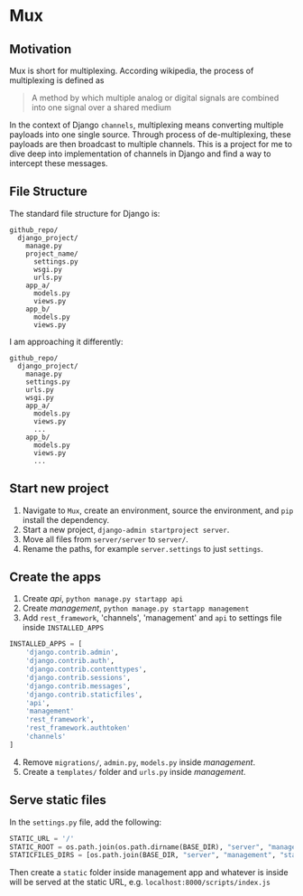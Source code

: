 # Mux
## Motivation
Mux is short for multiplexing. According wikipedia, the process of multiplexing is defined as

> A method by which multiple analog or digital signals are combined into one signal over a shared medium

In the context of Django `channels`, multiplexing means converting multiple payloads into one single source. Through
process of de-multiplexing, these payloads are then broadcast to multiple channels. This is a project for me to dive
deep into implementation of channels in Django and find a way to intercept these messages.

## File Structure
The standard file structure for Django is:
```
github_repo/
  django_project/
    manage.py
    project_name/
      settings.py
      wsgi.py
      urls.py
    app_a/
      models.py
      views.py
    app_b/
      models.py
      views.py
```

I am approaching it differently:
```
github_repo/
  django_project/
    manage.py
    settings.py
    urls.py
    wsgi.py
    app_a/
      models.py
      views.py
      ...
    app_b/
      models.py
      views.py
      ...
```

## Start new project
1. Navigate to `Mux`, create an environment, source the environment, and `pip` install the dependency.
2. Start a new project, `django-admin startproject server`.
3. Move all files from `server/server` to `server/`.
4. Rename the paths, for example `server.settings` to just `settings`.

## Create the apps
1. Create *api*, `python manage.py startapp api`
2. Create *management*, `python manage.py startapp management`
3. Add `rest_framework`, 'channels', 'management' and `api` to settings file inside `INSTALLED_APPS`
```python
INSTALLED_APPS = [
    'django.contrib.admin',
    'django.contrib.auth',
    'django.contrib.contenttypes',
    'django.contrib.sessions',
    'django.contrib.messages',
    'django.contrib.staticfiles',
    'api',
    'management'
    'rest_framework',
    'rest_framework.authtoken'
    'channels'
]
```
4. Remove `migrations/`, `admin.py`, `models.py` inside *management*.
5. Create a `templates/` folder and `urls.py` inside *management*.

## Serve static files
In the `settings.py` file, add the following:
```python
STATIC_URL = '/'
STATIC_ROOT = os.path.join(os.path.dirname(BASE_DIR), "server", "management", "static")
STATICFILES_DIRS = [os.path.join(BASE_DIR, "server", "management", "static")]
```

Then create a `static` folder inside management app and whatever is inside will be served at the static URL, e.g.
`localhost:8000/scripts/index.js`
